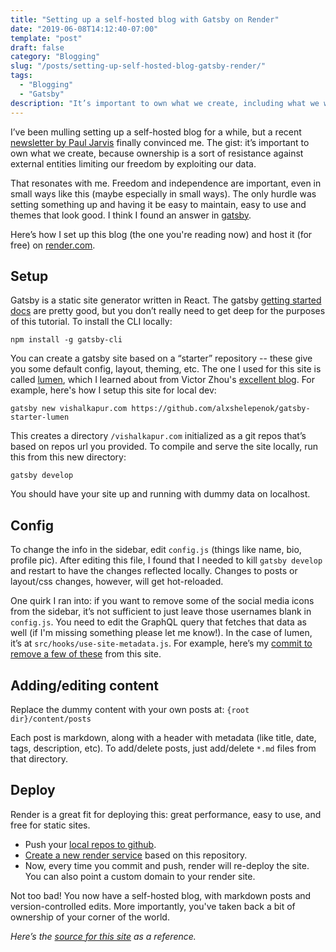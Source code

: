 ```yaml
---
title: "Setting up a self-hosted blog with Gatsby on Render"
date: "2019-06-08T14:12:40-07:00"
template: "post"
draft: false
category: "Blogging"
slug: "/posts/setting-up-self-hosted-blog-gatsby-render/"
tags:
  - "Blogging"
  - "Gatsby"
description: "It’s important to own what we create, including what we write. How I setup this site as a self-hosted blog that's easy to setup, easy to use, and free to operate."
---
```


I’ve been mulling setting up a self-hosted blog for a while, but a recent [newsletter by Paul Jarvis](https://mailchi.mp/pjrvs/ownership-is-resistance?e=d5a9969448) finally convinced me. The gist: it’s important to own what we create, because ownership is a sort of resistance against external entities limiting our freedom by exploiting our data.

That resonates with me. Freedom and independence are important, even in small ways like this (maybe especially in small ways). The only hurdle was setting something up and having it be easy to maintain, easy to use and themes that look good. I think I found an answer in [gatsby](https://www.gatsbyjs.org/). 

Here’s how I set up this blog (the one you're reading now) and host it (for free) on [render.com](https://render.com).

## Setup
Gatsby is a static site generator written in React. The gatsby [getting started docs](https://www.gatsbyjs.org/docs/) are pretty good, but you don’t really need to get deep for the purposes of this tutorial. To install the CLI locally:

`npm install -g gatsby-cli`

You can create a gatsby site based on a “starter” repository -- these give you some default config, layout, theming, etc. The one I used for this site is called [lumen](https://github.com/alxshelepenok/gatsby-starter-lumen), which I learned about from Victor Zhou's [excellent blog](https://victorzhou.com/). For example, here's how I setup this site for local dev:

`gatsby new vishalkapur.com https://github.com/alxshelepenok/gatsby-starter-lumen`

This creates a directory `/vishalkapur.com` initialized as a git repos that’s based on repos url you provided. To compile and serve the site locally, run this from this new directory:

`gatsby develop`

You should have your site up and running with dummy data on localhost.

## Config
To change the info in the sidebar, edit `config.js` (things like name, bio, profile pic). After editing this file, I found that I needed to kill `gatsby develop` and restart to have the changes reflected locally. Changes to posts or layout/css changes, however, will get hot-reloaded.

One quirk I ran into: if you want to remove some of the social media icons from the sidebar, it’s not sufficient to just leave those usernames blank in `config.js`. You need to edit the GraphQL query that fetches that data as well (if I'm missing something please let me know!). In the case of lumen, it’s at `src/hooks/use-site-metadata.js`. For example, here’s my [commit to remove a few of these](https://github.com/figelwump/vishalkapur.com/commit/c63f5870e2989798016005cee062ba91c25e29a1#diff-dfd0dfa4fedcd5a0e528561671760acc) from this site.

## Adding/editing content
Replace the dummy content with your own posts at: `{root dir}/content/posts` 

Each post is markdown, along with a header with metadata (like title, date, tags, description, etc). To add/delete posts, just add/delete `*.md` files from that directory.

## Deploy
Render is a great fit for deploying this: great performance, easy to use, and free for static sites. 

* Push your [local repos to github](https://help.github.com/en/articles/creating-a-new-repository).
* [Create a new render service](https://render.com/docs/deploy-gatsby) based on this repository.
* Now, every time you commit and push, render will re-deploy the site. You can also point a custom domain to your render site.

Not too bad! You now have a self-hosted blog, with markdown posts and version-controlled edits. More importantly, you've taken back a bit of ownership of your corner of the world.

_Here’s the [source for this site](https://github.com/figelwump/vishalkapur.com) as a reference._
